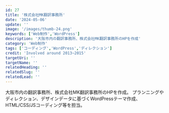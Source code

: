```yaml
---
id: 27
title: '株式会社MK翻訳事務所'
date: '2024-05-06'
update: ''
image: '/images/thumb-24.png'
keywords: ['Web制作','WordPress']
description: '大阪市内の翻訳事務所、株式会社MK翻訳事務所のHPを作成'
category: 'Web制作'
tags: ['コーディング','WordPress','ディレクション']
credit: 'Involved around 2013~2015'
targetUri: ''
targetName: ''
relatedHeading: ''
relatedSlug: ''
relatedLead: ''
---
```

大阪市内の翻訳事務所、株式会社MK翻訳事務所のHPを作成。
プランニングやディレクション、デザインデータに基づくWordPressテーマ作成、HTML/CSS/JSコーディング等を担当。